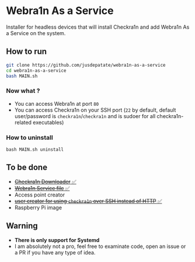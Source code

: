 # Webra1n As a Service
Installer for headless devices that will install Checkra1n and add Webra1n As a Service on the system.

## How to run
```bash
git clone https://github.com/jusdepatate/webra1n-as-a-service
cd webra1n-as-a-service
bash MAIN.sh
```

### Now what ?
- You can access Webra1n at port `80`
- You can access Checkra1n on your SSH port (`22` by default, default user/password is `checkra1n`/`checkra1n` and is sudoer for all checkra1n-related executables)

### How to uninstall
`bash MAIN.sh uninstall`

## To be done
- [~~Checkra1n Downloader~~ ✅](/checkra1n-downloader/checkra1n-downloader.sh)
- [~~Webra1n Service file~~ ✅](/webra1n.service)
- Access point creator
- [~~user creator for using `checkra1n` over SSH instead of HTTP~~ ✅](/MAIN.sh)
- Raspberry Pi image

## Warning
- **There is only support for Systemd**
- I am absolutely not a pro, feel free to examinate code, open an issue or a PR if you have any type of idea.
